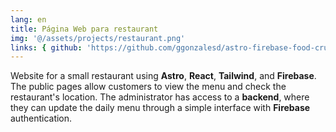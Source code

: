 ```yaml
---
lang: en
title: Página Web para restaurant
img: '@/assets/projects/restaurant.png'
links: { github: 'https://github.com/ggonzalesd/astro-firebase-food-crud' }
---
```


Website for a small restaurant using **Astro**, **React**, **Tailwind**, and **Firebase**. The public pages allow customers to view the menu and check the restaurant's location. The administrator has access to a **backend**, where they can update the daily menu through a simple interface with **Firebase** authentication.
